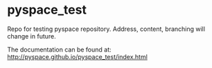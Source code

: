 pyspace_test
============

Repo for testing pyspace repository. Address, content, branching will change in future.

The documentation can be found at: http://pyspace.github.io/pyspace_test/index.html
